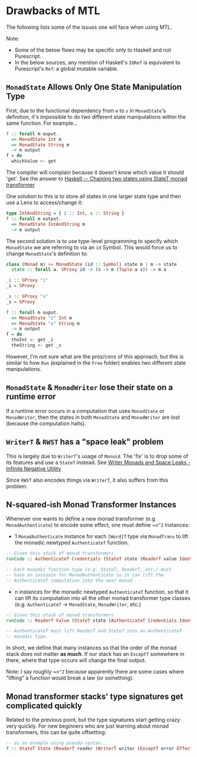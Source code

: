 # Drawbacks of MTL

The following lists some of the issues one will face when using MTL.

Note:
- Some of the below flaws may be specific only to Haskell and not Purescript.
- In the below sources, any mention of Haskell's `IORef` is equivalent to Purescript's `Ref`: a global mutable variable.

## `MonadState` Allows Only One State Manipulation Type

First, due to the functional dependency from `m` to `s` in `MonadState`'s definition, it's impossible to do two different state manipulations within the same function. For example...
```purescript
f :: forall m ouput.
  => MonadState Int m
  => MonadState String m
  -> m output
f = do
  whichValue <- get
```

The compiler will complain because it doesn't know which value it should 'get'. See the answer to [Haskell -- Chaining two states using StateT monad transformer](https://stackoverflow.com/a/49782427)

One solution to this is to store all states in one larger state type and then use a Lens to access/change it:
```purescript
type IntAndString = { i :: Int, s :: String }
f :: forall m output.
  => MonadState IntAndString m
  -> m output
```

The second solution is to use type-level programming to specify which `MonadState` we are referring to via an `id` Symbol. This would force us to change `MonadState`'s definition to:
```purescript
class (Monad m) <= MonadState (id :: Symbol) state m | m -> state
  state :: forall a. SProxy id -> (s -> m (Tuple a s)) -> m a

_i :: SProxy "i"
_i = SProxy

_s :: SProxy "s"
_s = SProxy

f :: forall m ouput.
  => MonadState "i" Int m
  => MonadState "s" String m
  -> m output
f = do
  theInt <- get _i
  theString <- get _s
```

However, I'm not sure what are the pros/cons of this approach, but this is similar to how `Run` (explained in the `Free` folder) enables two different state manipulations.

## `MonadState` & `MonadWriter` lose their state on a runtime error

If a runtime error occurs in a computation that uses `MonadState` or `MonadWriter`, then the states in both `MonadState` and `MonadWriter` are lost (because the computation halts).

## `WriterT` & `RWST` has a "space leak" problem

This is largely due to `WriterT`'s usage of `Monoid`. The 'fix' is to drop some of its features and use a `StateT` instead. See [Writer Monads and Space Leaks - Infinite Negative Utility](https://blog.infinitenegativeutility.com/2016/7/writer-monads-and-space-leaks)

Since `RWST` also encodes things via `WriterT`, it also suffers from this problem.

## N-squared-ish Monad Transformer Instances

Whenever one wants to define a new monad transformer (e.g. `MonadAuthenticate`) to encode some effect, one must define ~`n^2` instances:
- 1 `MonadAuthenticate` instance for each `[Word]T` type via `MonadTrans` to lift the monadic newtyped `AuthenticateT` function.

```purescript
-- Given this stack of monad transformers
runCode :: AuthenticateT Credentials (StateT state (ReaderT value Identity Unit))

-- Each monadic function type (e.g. StateT, ReaderT, etc.) must
-- have an instance for MonadAuthenticate so it can lift the
-- AuthenticateT computation into the next monad.
```

- n instances for the monadic newtyped `AuthenticateT` function, so that it can lift its computation into all the other monad transformer type classes (e.g. `AuthenticateT` -> `MonadState`, `MonadWriter`, etc.)

```purescript
-- Given this stack of monad transformers
runCode :: ReaderT Value (StateT state (AuthenticateT Credentials Identity Unit))

-- AuthenticateT must lift ReaderT and StateT into an AuthenticateT
-- monadic type.
```

In short, we define that many instances so that the order of the monad stack does not matter **as much**. If our stack has an `ExceptT` somewhere in there, where that type occurs will change the final output.

Note: I say roughly **~**`n^2` because apparently there are some cases where "lifting" a function would break a law (or something).

## Monad transformer stacks' type signatures get complicated quickly

Related to the previous point, but the type signatures start getting crazy very quickly. For new beginners who are just learning about monad transformers, this can be quite offsetting:
```purescript
-- as an example using pseudo-syntax...
f :: StateT State (ReaderT reader (WriterT writer (ExceptT error Effect output) output))
```
